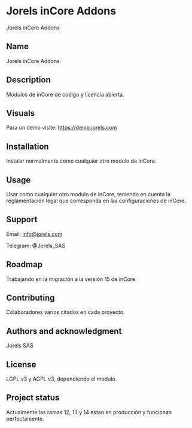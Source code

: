 # Jorels inCore Addons

Jorels inCore Addons

## Name
Jorels inCore Addons

## Description
Modulos de inCore de codigo y licencia abierta.

## Visuals
Para un demo visite: https://demo.jorels.com

## Installation
Instalar normalmente como cualquier otro modulo de inCore.

## Usage
Usar como cualquier otro modulo de inCore, teniendo en cuenta la reglamentación legal que corresponda en las configuraciones de inCore.

## Support
Email: info@jorels.com

Telegram: @Jorels_SAS

## Roadmap
Trabajando en la migración a la versión 15 de inCore

## Contributing
Colaboradores varios citados en cada proyecto.

## Authors and acknowledgment
Jorels SAS

## License
LGPL v3 y AGPL v3, dependiendo el modulo.

## Project status
Actualmente las ramas 12, 13 y 14 estan en producción y funcionan perfectamente.
